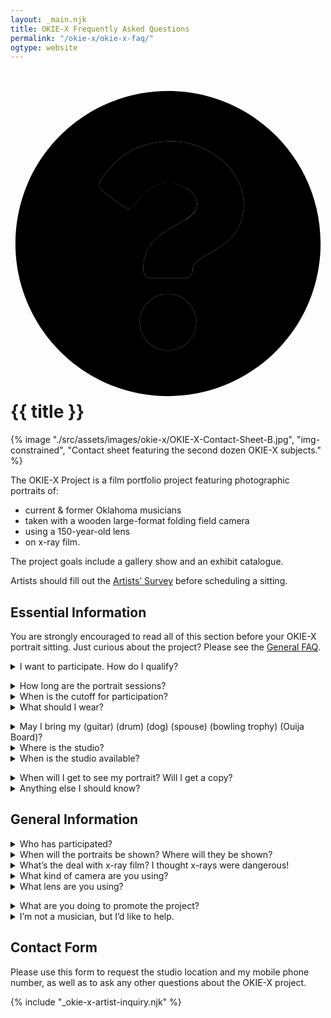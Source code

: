 ```yaml
---
layout: _main.njk
title: OKIE-X Frequently Asked Questions
permalink: "/okie-x/okie-x-faq/"
ogtype: website
---
```


<script src="https://www.google.com/recaptcha/api.js"></script>
<script>
  function onSubmit() {
      document.getElementById("okie-x-artist-inquiry").submit()
  }
</script>

<!-- markdownlint-disable MD025 -->
# <icon-l class="bigger icon-before"><span class="with-icon"><svg id="icon-faq-duo" xmlns="http://www.w3.org/2000/svg" viewBox="0 0 512 512"><path fill="var(--mpb-color-accent)" d="M256 8C119 8 8 119.08 8 256s111 248 248 248 248-111 248-248S393 8 256 8zm0 422a46 46 0 1 1 46-46 46.05 46.05 0 0 1-46 46zm40-131.33V300a12 12 0 0 1-12 12h-56a12 12 0 0 1-12-12v-4c0-41.06 31.13-57.47 54.65-70.66 20.17-11.31 32.54-19 32.54-34 0-19.82-25.27-33-45.7-33-27.19 0-39.44 13.14-57.3 35.79a12 12 0 0 1-16.67 2.13L148.82 170a12 12 0 0 1-2.71-16.26C173.4 113 208.16 90 262.66 90c56.34 0 116.53 44 116.53 102 0 77-83.19 78.21-83.19 106.67z"></path><path fill="var(--mpb-color-accentReverse)" d="M256 338a46 46 0 1 0 46 46 46 46 0 0 0-46-46zm6.66-248c-54.5 0-89.26 23-116.55 63.76a12 12 0 0 0 2.71 16.24l34.7 26.31a12 12 0 0 0 16.67-2.13c17.86-22.65 30.11-35.79 57.3-35.79 20.43 0 45.7 13.14 45.7 33 0 15-12.37 22.66-32.54 34C247.13 238.53 216 254.94 216 296v4a12 12 0 0 0 12 12h56a12 12 0 0 0 12-12v-1.33c0-28.46 83.19-29.67 83.19-106.67 0-58-60.19-102-116.53-102z"></path></svg> {{ title }}</icon-l>
<!-- markdownlint-enable MD025 -->
<mpb-dialog-img>

{% image "./src/assets/images/okie-x/OKIE-X-Contact-Sheet-B.jpg", "img-constrained", "Contact sheet featuring the second dozen OKIE-X subjects." %}</mpb-dialog-img>

The OKIE-X Project is a film portfolio project featuring photographic portraits of:

* current & former Oklahoma musicians
* taken with a wooden large-format folding field camera
* using a 150-year-old lens
* on x-ray film.

The project goals include a gallery show and an exhibit catalogue.

Artists should fill out the [Artists’ Survey](/okie-x/okie-x-artists-survey) before scheduling a sitting.

## Essential Information

<mpb-callout type="info" title="Notice">

You are strongly encouraged to read all of this section before your OKIE-X portrait sitting. Just curious about the project? Please see the [General FAQ](#general-information).
</mpb-callout>

<details name="essential-faq"><summary>I want to participate. How do I qualify? </summary><stack-l>

To qualify as a subject for the OKIE-X project, you must

* be a current or former Oklahoma resident,
* be a current or former singer, rapper, instrumentalist, songwriter, arranger, * composer, or producer, and
* perform in public or make your music available to the public, either via physical media, download, or streaming.

Artists should fill out the [Artists’ Survey](/okie-x/okie-x-artists-survey) before scheduling a sitting.

</stack-l></details>

<details name="essential-faq"><summary>How long are the portrait sessions?</summary>

Shoots typically take 5&NoBreak;&hairsp;&NoBreak;&ndash;&NoBreak;&hairsp;&NoBreak;10 minutes per subject. You are welcome to stay and watch me develop the negatives; allow about one hour extra if you want to see the darkroom process from start to finish.
</details>

<details name="essential-faq"><summary>When is the cutoff for participation?</summary>

The portrait phase will last through <del><time datetime="2016">2016</time></del>. <ins>At this time the cutoff is unknown. However, that could change any day.</ins> You should reserve your spot sooner, rather than later, if you want to participate.
</details>

<details name="essential-faq"><summary>What should I wear?</summary><stack-l>

Wear something you’d like to be photographed in. Many subjects wear the same thing they wear on stage. Some bring several costume changes. Feather boas, loincloths, and glitter all strongly encouraged.

Bear in mind that x-ray film is blind to red, so any red clothes, makeup, or props will be black or dark grey in the final black-and-white image. *This is not a prohibition on red*; just don’t expect it to render medium-grey as it would on modern panchromatic films.
</stack-l></details>

<details name="essential-faq"><summary>May I bring my (guitar) (drum) (dog) (spouse) (bowling trophy) (Ouija Board)?</summary>

Feel free to bring an instrument or an object of personal significance. Spouses, boyfriends, girlfriends, and pets are welcome. Firearms are not.
</details>

<details name="essential-faq"><summary>Where is the studio?</summary>

The studio is in Norman, Oklahoma. Please use the contact form at the bottom of this page to request my studio address and phone number.
</details>

<details name="essential-faq"><summary>When is the studio available?</summary><stack-l>

The studio is set up most weekdays, and if it isn’t, I can have it operational with an hour’s notice. Tell me when you are available and I will work with your schedule.

The typical studio schedule is:

* Monday: 11 a.m.&NoBreak;&hairsp;&NoBreak;&ndash;&NoBreak;&hairsp;&NoBreak;7 p.m.
* Tuesday&NoBreak;&hairsp;&NoBreak;&ndash;&NoBreak;&hairsp;&NoBreak;Thursday: 10 a.m.&NoBreak;&hairsp;&NoBreak;&ndash;&NoBreak;&hairsp;&NoBreak;7 p.m.
* Friday 10 a.m.&NoBreak;&hairsp;&NoBreak;&ndash;&NoBreak;&hairsp;&NoBreak;2 p.m.

All portraits are by appointment only.
</stack-l></details>

<details name="essential-faq"><summary>When will I get to see my portrait? Will I get a copy? </summary>

I’m not showing the final images to anyone outside the studio at the moment, but hope to do so as the project nears completion. You will receive a digital file and a limited license for your press kit.
</details>

<details name="essential-faq"><summary>Anything else I should know? </summary>

I live with a cat, so if you’re allergic, you may want to take appropriate measures before visiting the studio.
</details>

## General Information

<details name="essential-faq"><summary>Who has participated?</summary><stack-l>
<noscript><p>OKIE-X has photographed the following artists to date:</p></noscript>
<ul id="artist-list" class="col-2">
    <li><span class="h-card p-name">John Calvin Abney</span></li>
    <li><span class="h-card p-name">Brad Absher</span></li>
    <li><span class="h-card p-name">Andy Adams</span></li>
    <li><span class="h-card p-name">Leigh Adams</span></li>
    <li><span class="h-card p-name">Troy Alan</span></li>
    <li><span class="h-card p-name">Shandee Allen</span></li>
    <li><span class="h-card p-name">David Amram</span> (Honorary OKIE)</li>
    <li><span class="h-card p-name">Miranda Arana</span></li>
    <li><span class="h-card p-name">Charlie Archer</span></li>
    <li><span class="h-card p-name">Lynne Ashby Neill</span></li>
    <li><span class="h-card p-name">Taylor Atkinson</span></li>
    <li><span class="h-card p-name">Alaina Avants</span></li>
    <li><span class="h-card p-name">Jesse Aycock</span></li>
    <li><span class="h-card p-name">Grace Babb</span></li>
    <li><span class="h-card p-name">Sophia Babb</span></li>
    <li><span class="h-card p-name">Gabriel Barham</span></li>
    <li><span class="h-card p-name">Sean Barker</span></li>
    <li><span class="h-card p-name">Edward Barrett</span></li>
    <li><span class="h-card p-name">Lauren Barth</span></li>
    <li><span class="h-card p-name">Joe Baxter</span></li>
    <li><span class="h-card p-name">Jerrod Beck</span></li>
    <li><span class="h-card p-name">Dale Bennett</span></li>
    <li><span class="h-card p-name">Laine Bergeron</span></li>
    <li><span class="h-card p-name">Byron Berline</span> (<time datetime="1944-07-06">1944</time>&thinsp;&ndash;&thinsp;<time datetime="2021-07-10">2021</time>)</li>
    <li><span class="h-card p-name">Peyton Bighorse</span></li>
    <li><span class="h-card p-name">Tim Blake</span></li>
    <li><span class="h-card p-name">Steve Boaz</span></li>
    <li><span class="h-card p-name">Johnny Bohlen</span></li>
    <li><span class="h-card p-name">Nate Borofsky</span></li>
    <li><span class="h-card p-name">Mark Brashear</span></li>
    <li><span class="h-card p-name">Rachel Brashear</span></li>
    <li><span class="h-card p-name">Cora Brinkley-Gutel</span></li>
    <li><span class="h-card p-name">Garrison Brown</span></li>
    <li><span class="h-card p-name">Nathan Brown</span></li>
    <li><span class="h-card p-name">Gabrielle Bruner</span></li>
    <li><span class="h-card p-name">Dave Bruster</span></li>
    <li><span class="h-card p-name"><span class="p-given-name">Kris</span> &ldquo;<span class="p-nickname">Buck</span>&rdquo; <span class="p-family-name">Buchanan</span> (&ldquo;<span class="p-nickname">Buck Wild</span>&rdquo;)</span>
    </li>
    <li><span class="h-card p-name">Wink Burcham</span></li>
    <li><span class="h-card p-name">Blake Burgess</span></li>
    <li><span class="h-card p-name">Tim Burgess</span></li>
    <li><span class="h-card p-name">Marlin Butcher</span></li>
    <li><span class="h-card p-name">Katie Butts</span></li>
    <li><span class="h-card p-name"><span class="p-given-name">Michael</span> "<span class="p-nickname">Tic-Tac</span>" <span class="p-family-name">Byars</span></span>
    </li>
    <li><span class="h-card p-name">David Carlyle</span></li>
    <li><span class="h-card p-name"><span class="p-given-name">Giovanni</span> <span class="p-nickname">N.</span> "<span class="p-nickname">Nooch</span>" <span class="p-family-name">Carnuccio</span> <span class="p-nickname">III</span></span>
    </li>
    <li><span class="h-card p-name">Sherree Jane Chamberlain</span></li>
    <li><span class="h-card p-name">Lysandra Chapman (<span class="p-nickname">Lysandra Dial</span>)</span>
    </li>
    <li><span class="h-card p-name">Kinsey Charles</span></li>
    <li><span class="h-card p-name">Lauren Nicole Clare</span></li>
    <li><span class="h-card p-name">Nellie Marie Clay</span></li>
    <li><span class="h-card p-name">K. C. Clifford</span></li>
    <li><span class="h-card p-name">Gene Collier</span></li>
    <li><span class="h-card p-name">Kenneth E. Collins</span></li>
    <li><span class="h-card p-name">Don Conoscenti</span></li>
    <li><span class="h-card p-name">John M. Cooper</span></li>
    <li><span class="h-card p-name">Chelsey Cope</span></li>
    <li><span class="h-card p-name">Zac Copeland</span></li>
    <li><span class="h-card p-name">Dave Copenhaver</span></li>
    <li><span class="h-card p-name">Bob Cornelison (&ldquo;<span class="p-nickname">B. C. Rimshot</span>&rdquo;)</span>
    </li>
    <li><span class="h-card p-name"><span class="p-given-name">Clarissa</span> "<span class="p-nickname">Cid</span>" <span class="p-family-name">Costello</span></span>
    </li>
    <li><span class="h-card p-name">Ryan Costello</span></li>
    <li><span class="h-card p-name">Tory Ayers Costello</span></li>
    <li><span class="h-card p-name">Gentry Counce</span>
    </li>
    <li><span class="h-card p-name">Paul Courtney</span>
    </li>
    <li><span class="h-card p-name">Lindsey Cox</span>
    </li>
    <li><span class="h-card p-name">Randall Coyne</span>
    </li>
    <li><span class="h-card p-name">Samantha Crain</span>
    </li>
    <li><span class="h-card p-name">Amanda Cunningham</span>
    </li>
    <li><span class="h-card p-name">Brian Daniel</span>
    </li>
    <li><span class="h-card p-name">Arash Davari</span>
    </li>
    <li><span class="h-card p-name">J. Kyle Davis</span>
    </li>
    <li><span class="h-card p-name">Abigale Dawn</span></li>
    <li><span class="h-card p-name">Jared Deck</span>
    </li>
    <li><span class="h-card p-name"><span class="p-given-name">Patrick</span> &ldquo;<span class="p-nickname">Red</span>&rdquo; <span class="p-family-name">Dennis</span></span>
    </li>
    <li><span class="h-card p-name">Bob Deupree</span>
    </li>
    <li><span class="h-card p-name">Molly Devine</span>
    </li>
    <li><span class="h-card p-name">Manda Shae Dickinson</span>
    </li>
    <li><span class="h-card p-name">Kate Dinsmore</span>
    </li>
    <li><span class="h-card p-name">Marcus Dixon</span>
    </li>
    <li><span class="h-card p-name">Wayne Duck</span>
    </li>
    <li><span class="h-card p-name">Daniel Duggin</span>
    </li>
    <li><span class="h-card p-name">Justin Dupuis</span>
    </li>
    <li><span class="h-card p-name">Donald Eisenberg</span>
    </li>
    <li><span class="h-card p-name">Jonathan Eldridge</span>
    </li>
    <li><span class="h-card p-name">Jurine Elkins</span>
    </li>
    <li><span class="h-card p-name">Lincka Elizondo</span>
    </li>
    <li><span class="h-card p-name">Mark Elliott</span>
    </li>
    <li><span class="h-card p-name">Kailey Ann Emerson</span>
    </li>
    <li><span class="h-card p-name">Carolyn Esmon</span>
    </li>
    <li><span class="h-card p-name">Nicole Van Every</span>
    </li>
    <li><span class="h-card p-name">Adrian Falwell</span>
    </li>
    <li><span class="h-card p-name">Kalyn Fay</span>
    </li>
    <li><span class="h-card p-name">Carrie Felter</span>
    </li>
    <li><span class="h-card p-name">Tanya Felter</span>
    </li>
    <li><span class="h-card p-name">Brad Fielder</span>
    </li>
    <li><span class="h-card p-name">Donovan Fite</span>
    </li>
    <li><span class="h-card p-name">Elizabeth Forsythe (&ldquo;<span class="p-nickname">Eliza Bee</span>&rdquo;)</span>
    </li>
    <li><span class="h-card p-name">Christopher Foster (<span class="p-nickname">Poppa</span> &ldquo;<span class="p-nickname">Piano</span>&rdquo; <span class="p-family-name">Foster</span>)</span>
    </li>
    <li><span class="h-card p-name">Daniel Foulks</span>
    </li>
    <li><span class="h-card p-name">Jared Tyler Frederick</span>
    </li>
    <li><span class="h-card p-name">Bob French</span>
    </li>
    <li><span class="h-card p-name">John R. Fullbright</span></li>
    <li><span class="h-card p-name">Adrienne Gilley</span>
    </li>
    <li><span class="h-card p-name">Mike Gilliland</span>
    </li>
    <li><span class="h-card p-name">David Goad</span>
    </li>
    <li><span class="h-card p-name">Matt Goad</span>
    </li>
    <li><span class="h-card p-name">Louise Goldberg</span>
    </li>
    <li><span class="h-card p-name">Javier Gonz&aacute;lez</span>
    </li>
    <li><span class="h-card p-name">Victor Gramm</span>
    </li>
    <li><span class="h-card p-name">Tim Gregory</span>
    </li>
    <li><span class="h-card p-name">Joshua Griffin</span>
    </li>
    <li><span class="h-card p-name">Carly Gwin</span>
    </li>
    <li><span class="h-card p-name">Holly Hall</span>
    </li>
    <li><span class="h-card p-name">Jeremy Hall</span>
    </li>
    <li><span class="h-card p-name">Juli Hall</span>
    </li>
    <li><span class="h-card p-name">Jim Halsey</span></li>
    <li><span class="h-card p-name">Gabriel Knight Hancock</span>
    </li>
    <li><span class="h-card p-name">Camille Harp</span>
    </li>
    <li><span class="h-card p-name">Isaiah Harrell</span>
    </li>
    <li><span class="h-card p-name">Kurt Lochner Harrington</span>
    </li>
    <li><span class="h-card p-name">Jimmy Harris</span>
    </li>
    <li><span class="h-card p-name">Ali Harter</span>
    </li>
    <li><span class="h-card p-name">Morgan Hartman</span>
    </li>
    <li><span class="h-card p-name">Jordan Hehl</span>
    </li>
    <li><span class="h-card p-name">Melissa Hembree</span>
    </li>
    <li><span class="h-card p-name">Leigh Adams Henglein</span>
    </li>
    <li><span class="h-card p-name">Michael Henneberry</span>
    </li>
    <li><span class="h-card p-name">Shane Henry</span>
    </li>
    <li><span class="h-card p-name"><span class="p-given-name">Leslie</span> &ldquo;<span class="p-nickname">Balthazar</span>&rdquo; <span class="p-family-name">Hensley</span></span>
    </li>
    <li><span class="h-card p-name">Meghanne Hensley</span>
    </li>
    <li><span class="h-card p-name">Jos&eacute; Hern&aacute;ndez</span>
    </li>
    <li><span class="h-card p-name">Susan Herndon</span>
    </li>
    <li><span class="h-card p-name">Emily Hiltner</span>
    </li>
    <li><span class="h-card p-name">"<span class="p-nickname">Reverend</span>" <span class="p-given-name">Justin</span> <span class="p-family-name">Hogan</span></span>
    </li>
    <li><span class="h-card p-name">Josh Hogsett</span>
    </li>
    <li><span class="h-card p-name">Mike Hosty</span>
    </li>
    <li><span class="h-card p-name">Kristen Howard</span>
    </li>
    <li><span class="h-card p-name">Matt Howard</span>
    </li>
    <li><span class="h-card p-name">Rodney Hulsey (&ldquo;<span class="p-nickname">Rodney Deus</span>&rdquo;)</span>
    </li>
    <li><span class="h-card p-name">Benjamin Kyle Hutchins</span>
    </li>
    <li><span class="h-card p-name">Cody Ingram</span>
    </li>
    <li><span class="h-card p-name">Todd Jackson</span>
    </li>
    <li><span class="h-card p-name">Evan Jarvicks</span>
    </li>
    <li><span class="h-card p-name">Beau Jennings</span>
    </li>
    <li><span class="h-card p-name">Mike Jenkins</span>
    </li>
    <li><span class="h-card p-name">Chloe Johns</span>
    </li>
    <li><span class="h-card p-name">John Johnson</span>
    </li>
    <li><span class="h-card p-name">Joie Sherman Johnson</span>
    </li>
    <li><span class="h-card p-name">Peggy Johnson</span>
    </li>
    <li><span class="h-card p-name">Ronnie Johnson (&ldquo;<span class="p-nickname">Grand National</span>&rdquo;)</span>
    </li>
    <li><span class="h-card p-name">Sherman Johnson (&ldquo;<span class="p-nickname">BiG WoRm</span>&rdquo;)</span>
    </li>
    <li><span class="h-card p-name">Batiste Jones</span>
    </li>
    <li><span class="h-card p-name">Jen Jones</span>
    </li>
    <li><span class="h-card p-name">Ryan Jones</span>
    </li>
    <li><span class="h-card p-name">David Allen Judy (&ldquo;<span class="p-nickname">Danny Trashville</span>&rdquo;)</span>
    </li>
    <li><span class="h-card p-name">Zachary Kaczka</span>
    </li>
    <li><span class="h-card p-name">Chase Kerby</span>
    </li>
    <li><span class="h-card p-name">Ryan Kilby</span>
    </li>
    <li><span class="h-card p-name">Brent Krueger</span>
    </li>
    <li><span class="h-card p-name">Jimmy LaFave</span> (<time datetime="1955-07-12">1955</time> &ndash; <time datetime="2017-05-21">2017</time>)
    </li>
    <li><span class="h-card p-name">Ike Lamb</span>
    </li>
    <li><span class="h-card p-name">Teresa Lamb</span>
    </li>
    <li><span class="h-card p-name">John Roffers Langdon</span>
    </li>
    <li><span class="h-card p-name">Frank Lawrence</span>
    </li>
    <li><span class="h-card p-name"><span class="p-given-name">Jim</span> "<span class="p-nickname">Jaz</span>" <span class="p-family-name">Lambeth</span></span>
    </li>
    <li><span class="h-card p-name">Alex Larrea</span>
    </li>
    <li><span class="h-card p-name">Mandii Larsen</span>
    </li>
    <li><span class="h-card p-name">Dale Lawton</span>
    </li>
    <li><span class="h-card p-name">David Leach</span>
    </li>
    <li><span class="h-card p-name">Lauren Lee</span>
    </li>
    <li><span class="h-card p-name">Robbie Lee</span>
    </li>
    <li><span class="h-card p-name">Sawyer Lee</span>
    </li>
    <li><span class="h-card p-name">Tyler Lee</span>
    </li>
    <li><span class="h-card p-name">Cattie Lesley</span>
    </li>
    <li><span class="h-card p-name">Tony LeSure <span class="p-nickname">(&ldquo;LTZ&rdquo;)</span></span>
    </li>
    <li><span class="h-card p-name">Steve Liddell</span>
    </li>
    <li><span class="h-card p-name">Joshua Lightfoot</span>
    </li>
    <li><span class="h-card p-name">Tove Cornelia Margareta Lightfoot (n&eacute;e Thunell)</span>
    </li>
    <li><span class="h-card p-name">Felix Linden</span>
    </li>
    <li><span class="h-card p-name">Boyd Littell</span> (<time datetime="1977-07-24">1977</time> &ndash; <time datetime="2017-10-31">2017</time>)
    </li>
    <li><span class="h-card p-name">Spencer Livingston-Gainey</span>
    </li>
    <li><span class="h-card p-name"><span class="p-given-name">Broderick</span> &ldquo;<span class="p-nickname">Brodie</span>&rdquo; <span class="p-additional-name">Kelley</span> <span class="p-family-name">Lockett</span></span>
    </li>
    <li><span class="h-card p-name">Nathan Lofties</span>
    </li>
    <li><span class="h-card p-name">Carson Lundeen</span>
    </li>
    <li><span class="h-card p-name">Jimbro Lutz</span>
    </li>
    <li><span class="h-card p-name">Dana M<sup>c</sup>Bride</span>
    </li>
    <li><span class="h-card p-name">Joel M<sup>c</sup>Call</span>
    </li>
    <li><span class="h-card p-name">J. Michael M<sup>c</sup>Carty</span>
    </li>
    <li><span class="h-card p-name">Maggie M<sup>c</sup>Clure</span>
    </li>
    <li><span class="h-card p-name"><span class="p-given-name">Eric</span> "<span class="p-nickname">Red</span>" <span class="p-family-name">M<sup>c</sup>Daniel</span></span>
    </li>
    <li><span class="h-card p-name">Jimmy M<sup>c</sup>Fall</span>
    </li>
    <li><span class="h-card p-name">Caleb M<sup>c</sup>Gee</span>
    </li>
    <li><span class="h-card p-name">Wess M<sup>c</sup>Michael</span>
    </li>
    <li><span class="h-card p-name">Kenn M<sup>c</sup>Speritt</span>
    </li>
    <li><span class="h-card p-name"><span class="p-given-name">Cynthia</span> "<span class="p-nickname">Luxy</span>" <span class="p-family-name">Machovic</span></span>
    </li>
    <li><span class="h-card p-name">Steve Machovic</span>
    </li>
    <li><span class="h-card p-name">Ryan Magnani</span>
    </li>
    <li><span class="h-card p-name">Beau Mansfield</span>
    </li>
    <li><span class="h-card p-name">Allen Martin</span>
    </li>
    <li><span class="h-card p-name">Dan Martin</span>
    </li>
    <li><span class="h-card p-name">Mark Martinez</span>
    </li>
    <li><span class="h-card p-name">Sophia Massad</span>
    </li>
    <li><span class="h-card p-name">Zach Massey</span>
    </li>
    <li><span class="h-card p-name">Dirk Matthews</span>
    </li>
    <li><span class="h-card p-name">T. J. Mayes</span>
    </li>
    <li><span class="h-card p-name">Kyle Mayfield</span>
    </li>
    <li><span class="h-card p-name">Kelli Mayo</span>
    </li>
    <li><span class="h-card p-name">Jack Mayou</span>
    </li>
    <li><span class="h-card p-name">Tyson Meade</span>
    </li>
    <li><span class="h-card p-name"><span class="p-given-name">Nathanael</span> "<span class="p-nickname">Than</span>" <span class="p-family-name">Medlam</span></span>
    </li>
    <li><span class="h-card p-name"><span class="p-given-name">Taylor</span> "<span class="p-nickname">Shraz</span>" <span class="p-family-name">Mercier</span></span>
    </li>
    <li><span class="h-card p-name">Miilie Mesh</span>
    </li>
    <li><span class="h-card p-name">Ronnie Meyer</span>
    </li>
    <li><span class="h-card p-name">Jerry Meyers</span>
    </li>
    <li><span class="h-card p-name">Bob Miller</span>
    </li>
    <li><span class="h-card p-name">Jody Miller</span>
    </li>
    <li><span class="h-card p-name">Parker Millsap</span>
    </li>
    <li><span class="h-card p-name">Jon Mooneyham</span>
    </li>
    <li><span class="h-card p-name">Gabriel Mor</span>
    </li>
    <li><span class="h-card p-name">Derek Moore</span>
    </li>
    <li><span class="h-card p-name">Maxwell Moore</span>
    </li>
    <li><span class="h-card p-name">Agustin Morales</span>
    </li>
    <li><span class="h-card p-name"><span class="p-given-name">Darla</span> &ldquo;<span class="p-nickname">Darlin&rsquo; Darla</span>&rdquo; <span class="p-family-name">Morgan</span></span>
    </li>
    <li><span class="h-card p-name">Nick Morgan</span>
    </li>
    <li><span class="h-card p-name">Cameron Lynn Morris</span>
    </li>
    <li><span class="h-card p-name">Joel T. Mossman</span>
    </li>
    <li><span class="h-card p-name">Will Muir</span>
    </li>
    <li><span class="h-card p-name">Christophe Murdock</span>
    </li>
    <li><span class="h-card p-name"><span class="p-given-name">Steve</span> &ldquo;<span class="p-nickname">Murf</span>&rdquo; <span class="p-family-name">Murphy</span></span>
    </li>
    <li><span class="h-card p-name">Mike Myers</span>
    </li>
    <li><span class="h-card p-name">Bradley Nance</span>
    </li>
    <li><span class="h-card p-name">Colin Nance</span>
    </li>
    <li><span class="h-card p-name">Zach Nedbalek</span>
    </li>
    <li><span class="h-card p-name">John Noerdling</span>
    </li>
    <li><span class="h-card p-name">Grant Nordean</span>
    </li>
    <li><span class="h-card p-name"><span class="p-given-name">Dean</span> &ldquo;<span class="p-nickname">Dino</span>&rdquo; <span class="p-family-name">Northcutt</span></span>
    </li>
    <li><span class="h-card p-name">Jude Northcutt</span>
    </li>
    <li><span class="h-card p-name">Shara Nova</span>
    </li>
    <li><span class="h-card p-name">Andy Nu&ntilde;ez</span>
    </li>
    <li><span class="h-card p-name">Marian Love Nu&ntilde;ez</span>
    </li>
    <li><span class="h-card p-name">Shaun O&rsquo;Brian</span>
    </li>
    <li><span class="h-card p-name">Erin O&rsquo;Dowd</span>
    </li>
    <li><span class="h-card p-name">Wesley Levi Parham</span>
    </li>
    <li><span class="h-card p-name">Jill Park</span>
    </li>
    <li><span class="h-card p-name">Seth Park</span>
    </li>
    <li><span class="h-card p-name">Blake Parks</span>
    </li>
    <li><span class="h-card p-name">Ellis Paul</span> (Honorary OKIE)</li>
    <li><span class="h-card p-name">Cameron Peery</span>
    </li>
    <li><span class="h-card p-name">Nia Personette</span>
    </li>
    <li><span class="h-card p-name">Brad Piccolo</span></li>
    <li><span class="h-card p-name">Penny Pitchlynn</span>
    </li>
    <li><span class="h-card p-name">Pauly Ray Plaster, Jr. (&ldquo;<span class="p-nickname">Pa&uuml;ly Creep-&Oslash;</span>&rdquo;)</span>
    </li>
    <li><span class="h-card p-name">Ken Pomeroy</span>
    </li>
    <li><span class="h-card p-name">Pam Potts</span>
    </li>
    <li><span class="h-card p-name">Joey Powell</span>
    </li>
    <li><span class="h-card p-name">Dan Price</span>
    </li>
    <li><span class="h-card p-name">Thom Proctor</span>
    </li>
    <li><span class="h-card p-name">Pilar V. Guarddon Pueyo</span>
    </li>
    <li><span class="h-card p-name">Gary Pulpit</span>
    </li>
    <li><span class="h-card p-name">Dustin Ragland</span>
    </li>
    <li><span class="h-card p-name">Taylor Michael Rapp</span>
    </li>
    <li><span class="h-card p-name">Denovan Ratcliffe</span>
    </li>
    <li><span class="h-card p-name">Adam Ray</span>
    </li>
    <li><span class="h-card p-name">Kristin Reed</span>
    </li>
    <li><span class="h-card p-name">Charley Reeves</span>
    </li>
    <li><span class="h-card p-name">Samuel Regan</span>
    </li>
    <li><span class="h-card p-name">Billy Reid</span>
    </li>
    <li><span class="h-card p-name">Kyle Reid</span>
    </li>
    <li><span class="h-card p-name">Sarah Reid</span>
    </li>
    <li><span class="h-card p-name">Rick Reiley</span>
    </li>
    <li><span class="h-card p-name">Mary Catherine Reynolds</span>
    </li>
    <li><span class="h-card p-name">Jeff Richardson</span>
    </li>
    <li><span class="h-card p-name">Felina Rivera</span>
    </li>
    <li><span class="h-card p-name"><span class="p-nickname">Buffalo</span> <span class="p-family-name">Rogers</span></span>
    </li>
    <li><span class="h-card p-name">Dustin Rose</span>
    </li>
    <li><span class="h-card p-name">Michael Rose</span>
    </li>
    <li><span class="h-card p-name">Morgan Routt</span>
    </li>
    <li><span class="h-card p-name">Mark Rubin</span>
    </li>
    <li><span class="h-card p-name">Shawna Russell</span>
    </li>
    <li><span class="h-card p-name">Lexi Sacco</span>
    </li>
    <li><span class="h-card p-name">Ricky Salthouse</span>
    </li>
    <li><span class="h-card p-name">Carter Sampson</span>
    </li>
    <li><span class="h-card p-name">Brian Sanders</span>
    </li>
    <li><span class="h-card p-name">Chris Sanders</span>
    </li>
    <li><span class="h-card p-name">Mike Satawake</span>
    </li>
    <li><span class="h-card p-name"><span class="p-given-name">Lacy</span> &ldquo;<span class="p-nickname">Changemonger</span>&rdquo; <span class="p-family-name">Saunders</span></span>
    </li>
    <li><span class="h-card p-name">Matt Scheuber</span>
    </li>
    <li><span class="h-card p-name">Sephra Scheuber</span>
    </li>
    <li><span class="h-card p-name">Donna Settlemires</span>
    </li>
    <li><span class="h-card p-name">Joe Settlemires</span>
    </li>
    <li><span class="h-card p-name">Steve Short</span>
    </li>
    <li><span class="h-card p-name">Marty Simon</span>
    </li>
    <li><span class="h-card p-name">Dorian Small</span>
    </li>
    <li><span class="h-card p-name">Jason D. Scott</span>
    </li>
    <li><span class="h-card p-name">Jason P. Scott</span>
    </li>
    <li><span class="h-card p-name">Chelsea Smith</span>
    </li>
    <li><span class="h-card p-name">LeeMychael Smith</span>
    </li>
    <li><span class="h-card p-name"><span class="p-given-name">David</span> &ldquo;<span class="p-nickname">Shorty</span>&rdquo; <span class="p-family-name">Short</span></span>
    </li>
    <li><span class="h-card p-name">Chavez Soliz</span>
    </li>
    <li><span class="h-card p-name">Charlie Spears</span>
    </li>
    <li><span class="h-card p-name">Michael Stafford</span>
    </li>
    <li><span class="h-card p-name">Elecktra Stanislava</span>
    </li>
    <li><span class="h-card p-name">Medeia Starfire</span>
    </li>
    <li><span class="h-card p-name">Kevin Stark</span>
    </li>
    <li><span class="h-card p-name">M. Bailey Stephenson</span>
    </li>
    <li><span class="h-card p-name">Christopher Stevens</span>
    </li>
    <li><span class="h-card p-name">Frank Stevens</span>
    </li>
    <li><span class="h-card p-name">Dylan Stewart</span></li>
    <li><span class="h-card p-name">Tory Stinnett</span>
    </li>
    <li><span class="h-card p-name">Emily Alexander Sunderson</span>
    </li>
    <li><span class="h-card p-name">Scott Sunderson</span>
    </li>
    <li><span class="h-card p-name">Jason Swanson</span>
    </li>
    <li><span class="h-card p-name">Christine Taylor (<span class="p-nickname">Christine Jude</span>)</span>
    </li>
    <li><span class="h-card p-name">Monica Taylor</span>
    </li>
    <li><span class="h-card p-name">Danielle Tipton</span>
    </li>
    <li><span class="h-card p-name">John Thomas</span>
    </li>
    <li><span class="h-card p-name">Nadia Thomas</span>
    </li>
    <li><span class="h-card p-name"><span class="p-given-name">Nikolas</span> "<span class="p-nickname">Kite</span>" <span class="p-family-name">Thompson</span></span>
    </li>
    <li><span class="h-card p-name">Jason Tillis</span>
    </li>
    <li><span class="h-card p-name">Cali Tonnu</span>
    </li>
    <li><span class="h-card p-name">Jacob Tovar</span>
    </li>
    <li><span class="h-card p-name">Grayson Trice</span>
    </li>
    <li><span class="h-card p-name">Jennifer Tripi</span>
    </li>
    <li><span class="h-card p-name"><span class="p-given-name">Curnita</span> &ldquo;<span class="p-nickname">Cooki</span>&rdquo; <span class="p-family-name">Turner</span></span>
    </li>
    <li><span class="h-card p-name">Scott Twitchell</span>
    </li>
    <li><span class="h-card p-name">Charmane M. Vaianisi</span>
    </li>
    <li><span class="h-card p-name">RT Valine</span>
    </li>
    <li><span class="h-card p-name">Chase Vegas</span>
    </li>
    <li><span class="h-card p-name">Paige Vernon</span>
    </li>
    <li><span class="h-card p-name">Daniel Walker</span>
    </li>
    <li><span class="h-card p-name">Todd Walker</span>
    </li>
    <li><span class="h-card p-name">Eric Walschap</span>
    </li>
    <li><span class="h-card p-name">Bryan Walters</span>
    </li>
    <li><span class="h-card p-name">Christi Wans</span>
    </li>
    <li><span class="h-card p-name">Morgan Ward</span>
    </li>
    <li><span class="h-card p-name"><span class="p-given-name">Terry</span> "<span class="p-nickname">Buffalo</span>" <span class="p-family-name">Ware</span></span>
    </li>
    <li><span class="h-card p-name"><span class="p-given-name">Wendell</span> &ldquo;<span class="p-nickname">Wink</span>&rdquo; <span class="p-family-name">Ware</span></span>
    </li>
    <li><span class="h-card p-name">Tania Warnock</span>
    </li>
    <li><span class="h-card p-name">Bobby Lee Warren</span>
    </li>
    <li><span class="h-card p-name">Dan Warren</span>
    </li>
    <li><span class="h-card p-name">Levi Watson</span>
    </li>
    <li><span class="h-card p-name">Kevin Webb</span>
    </li>
    <li><span class="h-card p-name">Kristine Kamen Wendt</span>
    </li>
    <li><span class="h-card p-name">April Wenzel</span>
    </li>
    <li><span class="h-card p-name">Cheryl Lynn White (&ldquo;<span class="p-nickname">Starr Lynn Raven</span>&rdquo;)</span></li>
    <li><span class="h-card p-name">Kierston White</span>
    </li>
    <li><span class="h-card p-name">Chad Whittle</span>
    </li>
    <li><span class="h-card p-name">Larry Whittle</span>
    </li>
    <li><span class="h-card p-name">Jonathan Wilkerson</span>
    </li>
    <li><span class="h-card p-name"><span class="p-given-name">Jonathan</span> <span class="p-additional-name">Blake</span> "<span class="p-nickname">Jabee</span>" <span class="p-family-name">Williams</span></span>
    </li>
    <li><span class="h-card p-name">Katie Williams</span>
    </li>
    <li><span class="h-card p-name"><span class="p-given-name">Robert</span> <span class="p-nickname">S.</span> &ldquo;<span class="p-nickname">Bob</span>&rdquo; <span class="p-family-name">Williams</span></span>
    </li>
    <li><span class="h-card p-name">David Wilson-Burns</span></li>
    <li><span class="h-card p-name"><span class="p-given-name">Andrew</span> &ldquo;<span class="p-nickname">Drew</span>&rdquo; <span class="p-family-name">Winn</span></span>
    </li>
    <li><span class="h-card p-name">Jonathan Winston</span>
    </li>
    <li><span class="h-card p-name">Justin Witte</span>
    </li>
    <li><span class="h-card p-name">Hannah Wolff</span>
    </li>
    <li><span class="h-card p-name">J.J. Wood</span>
    </li>
    <li><span class="h-card p-name">T.Z. Wright</span>
    </li>
    <li><span class="h-card p-name">Ray Wyssmann</span>
    </li>
    <li><span class="h-card p-name">Bryndon York</span>
    </li>
    <li><span class="h-card p-name">Richie Zenner</span>
    </li>
  </ul>
</stack-l></details>

<details name="essential-faq"><summary>When will the portraits be shown? Where will they be shown?</summary>

<del>The gallery show should occur in the 1<sup>st</sup> or 2<sup>nd</sup> quarter of <time datetime="2017">2017</time>, with the location to be announced as the date approaches.</del> <ins>At this time I don't know when or where the show will hang. I will announce it on social media and also here when I know.</ins> The best way to stay updated on OKIE-X is to <a href="/contact/newsletter/">sign up for the newsletter</a>. <em>If you've sat for the project, please ensure that I have your current contact information.</em>
</details>

<details name="essential-faq"><summary>What’s the deal with x-ray film? I thought x-rays were dangerous!</summary><stack-l>

X-ray film isn't directly exposed by x-rays (except for dental x-ray film). In a clinical setting, the x-rays cause a special screen to emit visible light, which in turn exposes the film. As such, using the film photographically isn't inherently dangerous. It's very similar to ordinary photographic film and can be handled and developed in much the same way, but it has some special characteristics:

* It’s sold in large sheets. I buy 8×10″ film in boxes of 100 and trim it with a guillotine cutter to fit my 4×5″ film holders.
* It’s orthochromatic: it has a greater spectral sensitivity than really old materials, e.g., wet plate collodion, but it’s still not sensitive to all visible light, like modern panchromatic films. As of May 2016, the film I use is sensitive to blue and green light, but blind to red.
  * Because it’s ortho, I can work with it under a safelight.
  * The final image looks different from conventional film because of the film’s inability to see most of the colors visible to the human eye — so red objects are very dark, and minor blemishes, freckles, and other facial features are more distinct.
  * Most x-ray film has emulsion on both sides — twice the emulsion, half the patient exposure to hard radiation. The film I use began the project with has emulsion on only 1 side, and, like modern panchromatic films, has an anti-halation dye layer on the back. In May 2016, I switched to conventional x-ray film.
  * The emulsion is very soft and requires careful handling.
</stack-l></details>

<details name="essential-faq"><summary>What kind of camera are you using?</summary>

I’m making the portraits with a cherrywood [Wista 45DX](http://camera-wiki.org/wiki/Wista_Field_45). It folds down quite compactly and weighs less than a 35mm SLR. It has a leather bellows, an extending rail with rack and pinion focus, and numerous front and back movements (tilt, shift, rise and fall, and swing), which allow various focusing effects and perspective corrections. I recently contacted Wista, who told me the camera was manufactured in 1984.
</details>

<details name="essential-faq"><summary>What lens are you using?</summary><stack-l>

<mpb-callout type="note">

Beginning in <time datetime="2016-04">April 2016</time>, I changed lenses, as noted in the updated information below.
</mpb-callout>

The lens is a <del>105mm &#402;/3</del> <ins>250mm &#402;/4</ins> "in barrel" brass [Petaval formula lens](http://camera-wiki.org/wiki/Petzval_lens), roughly 150-years-old. <del>Most likely, it was a magic lantern or projector lens.</del> It has <del>no aperture control and</del> no shutter. I've fitted an old Packard #6 pneumatic shutter to the lens hood to control the exposure and to fire the studio lights. I chose the Petzval for its sharp center and "swirly" out-of-focus periphery. The lens's dreamlike, surreal look cannot easily be reproduced by conventional means.
<stack-l></details>

<details name="essential-faq"><summary>What are you doing to promote the project?</summary>

I'm using all the usual social media channels, along with directly contacting the musicians and talking to the public. Additionally, I am in discussion with a major local daily newspaper and a local television station to do stories on the project. More on that as things develop (in every sense of the word).
</details>

<details name="essential-faq"><summary>I’m not a musician, but I’d like to help.</summary>

You can help spread the word by telling your friends about OKIE-X and by linking to this FAQ on social media. If you are a business owner and would like to discuss corporate sponsorship, <a href="/contact">please contact me</a>.
</details>

## Contact Form

Please use this form to request the studio location and my mobile phone number, as well as to ask any other questions about the OKIE-X project.

{% include "_okie-x-artist-inquiry.njk" %}

<script>
  'use strict';
  const artistCount = function artistCount() {
    window.addEventListener(`load`, (event) => {
    const list = document.getElementById(`artist-list`);
    const artists = list.getElementsByTagName(`li`).length;

    const str = `<p>OKIE-X has photographed <strong>${artists} artists</strong> to date. Participants include:</p>`;

    list.insertAdjacentHTML('beforebegin', str);
    })
  };

  artistCount();
</script>
